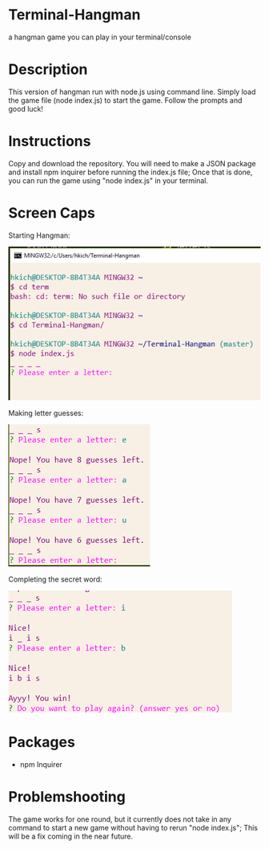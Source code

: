 # Terminal-Hangman
a hangman game you can play in your terminal/console

# Description 
This version of hangman run with node.js using command line. Simply load the game file (node index.js) to start the game. Follow the prompts and good luck!

# Instructions
Copy and download the repository. You will need to make a JSON package and install npm inquirer before running the index.js file; Once that is done, you can run the game using "node index.js" in your terminal.


# Screen Caps
Starting Hangman:

![alt text](https://github.com/hkichen/Terminal-Hangman/blob/master/images/hangman1.PNG)

Making letter guesses:

![alt text](https://github.com/hkichen/Terminal-Hangman/blob/master/images/hangman2.PNG)

Completing the secret word:

![alt text](https://github.com/hkichen/Terminal-Hangman/blob/master/images/hangman3.PNG)

# Packages
- npm Inquirer

# Problemshooting
The game works for one round, but it currently does not take in any command to start a new game without having to rerun "node index.js"; This will be a fix coming in the near future.
